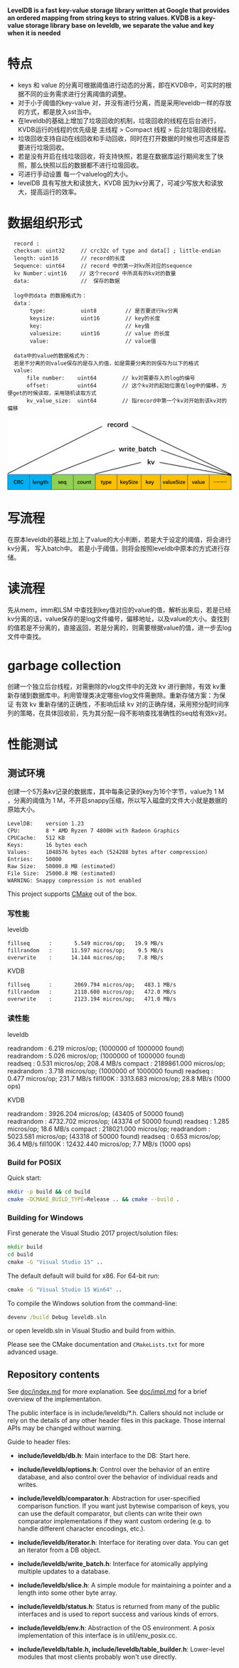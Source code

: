 **LevelDB is a fast key-value storage library written at Google that provides an ordered mapping from string keys to string values. KVDB is a key-value storage library base on leveldb, we separate the value and key when it is needed**


# 特点
  * keys 和 value 的分离可根据阈值进行动态的分离，即在KVDB中，可实时的根据不同的业务需求进行分离阈值的调整。
  * 对于小于阈值的key-value 对，并没有进行分离，而是采用leveldb一样的存放的方式，都是放入sst当中。
  * 在leveldb的基础上增加了垃圾回收的机制，垃圾回收的线程在后台进行，KVDB运行的线程的优先级是 主线程 > Compact 线程 > 后台垃圾回收线程。
  * 垃圾回收支持自动在线回收和手动回收，同时在打开数据的时候也可选择是否要进行垃圾回收。
  * 若是没有开启在线垃圾回收，将支持快照，若是在数据库运行期间发生了快照，那么快照以后的数据都不进行垃圾回收。
  * 可进行手动设置 每一个valuelog的大小。
  * levelDB 具有写放大和读放大，KVDB 因为kv分离了，可减少写放大和读放大，提高运行的效率。

# 数据组织形式
      record :
      checksum: uint32     // crc32c of type and data[] ; little-endian
      length: uint16       // record的长度
      Sequence: uint64     // record 中的第一对kv所对应的sequence
      kv Number：uint16    // 这个record 中所具有的kv对的数量 
      data:                //  保存的数据

      log中的data 的数据格式为：
      data：
           type:           uint8         // 是否要进行kv分离
           keysize:        uint16        // key的长度    
           key:                          // key值
           valuesize:      uint16        // value 的长度
           value:                        // value值

      data中的value的数据格式为：  
      若是不分离的则value保存的是存入的值，如是需要分离的则保存为以下的格式     
      value:
          file number:    uint64        // kv对需要存入的log的编号
          offset:         uint64        // 这个kv对的起始位置在log中的偏移，方便get的时候读取，采用随机读取方式
          kv_value_size:  uint64        // 指record中第一个kv对开始到该kv对的偏移

![image](https://github.com/Buildings-Lei/kv-separate/blob/main/image/format.png)

# 写流程
在原本leveldb的基础上加上了value的大小判断，若是大于设定的阈值，将会进行kv分离，
写入batch中。 若是小于阈值，则将会按照leveldb中原本的方式进行存储。
  
# 读流程
先从mem，imm和LSM 中查找到key值对应的value的值，解析出来后，若是已经kv分离的话，value保存的是log文件编号，偏移地址，以及value的大小。查找到的值若是不分离的，直接返回，若是分离的，则需要根据value的值，进一步去log文件中查找。

# garbage collection 
创建一个独立后台线程，对需删除的vlog文件中的无效 kv 进行删除，有效 kv重新存储到数据库中。利用管理类决定哪些vlog文件需删除。重新存储方案：为保证 有效 kv 重新存储的正确性，不影响后续 kv 对的正确存储，采用预分配时间序列的策略，在具体回收前，先为其分配一段不影响查找准确性的seq给有效kv对。
# 性能测试

 ## 测试环境
 创建一个5万条kv记录的数据库，其中每条记录的key为16个字节，value为 1 M ，分离的阈值为 1 M，不开启snappy压缩，所以写入磁盘的文件大小就是数据的原始大小。
 
    LevelDB:    version 1.23
    CPU:        8 * AMD Ryzen 7 4800H with Radeon Graphics
    CPUCache:   512 KB
    Keys:       16 bytes each
    Values:     1048576 bytes each (524288 bytes after compression)
    Entries:    50000
    Raw Size:   50000.8 MB (estimated)
    File Size:  25000.8 MB (estimated)
    WARNING: Snappy compression is not enabled

This project supports [CMake](https://cmake.org/) out of the box.

### 写性能

leveldb
 
    fillseq      :       5.549 micros/op;   19.9 MB/s     
    fillrandom   :      11.597 micros/op;    9.5 MB/s     
    overwrite    :      14.144 micros/op;    7.8 MB/s
 
KVDB
 
    fillseq      :       2069.794 micros/op;   483.1 MB/s     
    fillrandom   :       2118.600 micros/op;   472.0 MB/s     
    overwrite    :       2123.194 micros/op;   471.0 MB/s

### 读性能

leveldb

  readrandom   :       6.219 micros/op; (1000000 of 1000000 found)   
  readrandom   :       5.026 micros/op; (1000000 of 1000000 found)     
  readseq      :       0.531 micros/op;  208.4 MB/s
  compact      : 2189861.000 micros/op;
  readrandom   :       3.718 micros/op; (1000000 of 1000000 found)
  readseq      :       0.477 micros/op;  231.7 MB/s
  fill100K     :    3313.683 micros/op;   28.8 MB/s (1000 ops)

KVDB

  readrandom   :       3926.204 micros/op; (43405 of 50000 found)     
  readrandom   :       4732.702 micros/op; (43374 of 50000 found)
  readseq      :       1.285 micros/op;   18.6 MB/s
  compact      :  218021.000 micros/op;
  readrandom   :       5023.581 micros/op; (43318 of 50000 found)
  readseq      :       0.653 micros/op;   36.4 MB/s
  fill100K     :     12432.440 micros/op;  7.7 MB/s (1000 ops)

### Build for POSIX

Quick start:

```bash
mkdir -p build && cd build
cmake -DCMAKE_BUILD_TYPE=Release .. && cmake --build .
```

### Building for Windows

First generate the Visual Studio 2017 project/solution files:

```cmd
mkdir build
cd build
cmake -G "Visual Studio 15" ..
```
The default default will build for x86. For 64-bit run:

```cmd
cmake -G "Visual Studio 15 Win64" ..
```

To compile the Windows solution from the command-line:

```cmd
devenv /build Debug leveldb.sln
```

or open leveldb.sln in Visual Studio and build from within.

Please see the CMake documentation and `CMakeLists.txt` for more advanced usage.


## Repository contents

See [doc/index.md](doc/index.md) for more explanation. See
[doc/impl.md](doc/impl.md) for a brief overview of the implementation.

The public interface is in include/leveldb/*.h.  Callers should not include or
rely on the details of any other header files in this package.  Those
internal APIs may be changed without warning.

Guide to header files:

* **include/leveldb/db.h**: Main interface to the DB: Start here.

* **include/leveldb/options.h**: Control over the behavior of an entire database,
and also control over the behavior of individual reads and writes.

* **include/leveldb/comparator.h**: Abstraction for user-specified comparison function.
If you want just bytewise comparison of keys, you can use the default
comparator, but clients can write their own comparator implementations if they
want custom ordering (e.g. to handle different character encodings, etc.).

* **include/leveldb/iterator.h**: Interface for iterating over data. You can get
an iterator from a DB object.

* **include/leveldb/write_batch.h**: Interface for atomically applying multiple
updates to a database.

* **include/leveldb/slice.h**: A simple module for maintaining a pointer and a
length into some other byte array.

* **include/leveldb/status.h**: Status is returned from many of the public interfaces
and is used to report success and various kinds of errors.

* **include/leveldb/env.h**:
Abstraction of the OS environment.  A posix implementation of this interface is
in util/env_posix.cc.

* **include/leveldb/table.h, include/leveldb/table_builder.h**: Lower-level modules that most
clients probably won't use directly.
